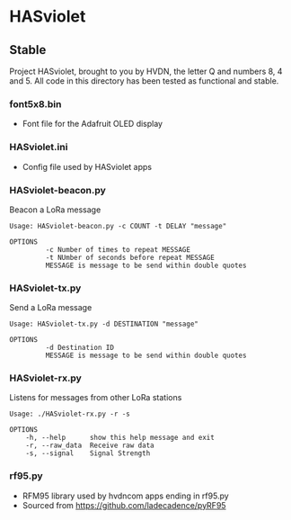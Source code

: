 # HASviolet

## Stable

Project HASviolet, brought to you by HVDN, the letter Q and numbers 8, 4 and 5. 
All code in this directory has been tested as functional and stable.

### font5x8.bin
* Font file for the Adafruit OLED display

### HASviolet.ini
* Config file used by HASviolet apps

### HASviolet-beacon.py
  Beacon a LoRa message

  ```
  Usage: HASviolet-beacon.py -c COUNT -t DELAY "message"

  OPTIONS
           -c Number of times to repeat MESSAGE
           -t NUmber of seconds before repeat MESSAGE
           MESSAGE is message to be send within double quotes
  ```

### HASviolet-tx.py
  Send a LoRa message

  ```
  Usage: HASviolet-tx.py -d DESTINATION "message"

  OPTIONS
           -d Destination ID
           MESSAGE is message to be send within double quotes
  ```

### HASviolet-rx.py
 Listens for messages from other LoRa stations

  ```
  Usage: ./HASviolet-rx.py -r -s

  OPTIONS
	  -h, --help      show this help message and exit
	  -r, --raw_data  Receive raw data
	  -s, --signal    Signal Strength
  ```
  
### rf95.py
* RFM95 library used by hvdncom apps ending in rf95.py
* Sourced from https://github.com/ladecadence/pyRF95

